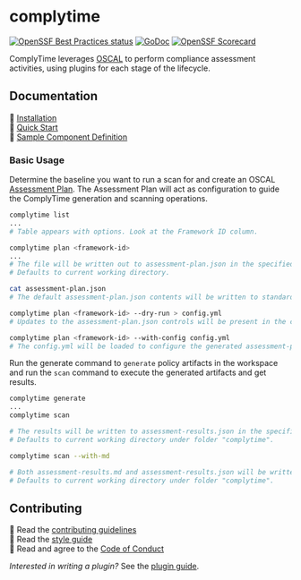 # complytime

[![OpenSSF Best Practices status](https://www.bestpractices.dev/projects/9761/badge)](https://www.bestpractices.dev/projects/9761)
[![GoDoc](https://img.shields.io/static/v1?label=godoc&message=reference&color=blue)](https://pkg.go.dev/github.com/complytime/complytime)
[![OpenSSF Scorecard](https://api.scorecard.dev/projects/github.com/complytime/complytime/badge)](https://scorecard.dev/viewer/?uri=github.com/complytime/complytime)

ComplyTime leverages [OSCAL](https://github.com/usnistgov/OSCAL/) to perform compliance assessment activities, using plugins for each stage of the lifecycle.

## Documentation

:paperclip: [Installation](./docs/INSTALLATION.md)\
:paperclip: [Quick Start](./docs/QUICK_START.md)\
:paperclip: [Sample Component Definition](./docs/samples/sample-component-definition.json)

### Basic Usage

Determine the baseline you want to run a scan for and create an OSCAL [Assessment Plan](https://pages.nist.gov/OSCAL/learn/concepts/layer/assessment/assessment-plan/). The Assessment
Plan will act as configuration to guide the ComplyTime generation and scanning operations.

```bash
complytime list
...
# Table appears with options. Look at the Framework ID column.
```

```bash
complytime plan <framework-id>
...
# The file will be written out to assessment-plan.json in the specified workspace.
# Defaults to current working directory.

cat assessment-plan.json
# The default assessment-plan.json contents will be written to standard output.

complytime plan <framework-id> --dry-run > config.yml
# Updates to the assessment-plan.json controls will be present in the config.yml.

complytime plan <framework-id> --with-config config.yml
# The config.yml will be loaded to configure the generated assessment-plan.json. 
```

Run the generate command to `generate` policy artifacts in the workspace and run the `scan` command to execute the generated artifacts and get results.

```bash
complytime generate
...
complytime scan

# The results will be written to assessment-results.json in the specified workspace.
# Defaults to current working directory under folder "complytime".

complytime scan --with-md

# Both assessment-results.md and assessment-results.json will be written in the specified workspace.
# Defaults to current working directory under folder "complytime".
```

## Contributing

:paperclip: Read the [contributing guidelines](./docs/CONTRIBUTING.md)\
:paperclip: Read the [style guide](./docs/STYLE_GUIDE.md)\
:paperclip: Read and agree to the [Code of Conduct](./docs/CODE_OF_CONDUCT.md)

*Interested in writing a plugin?* See the [plugin guide](./docs/PLUGIN_GUIDE.md).
